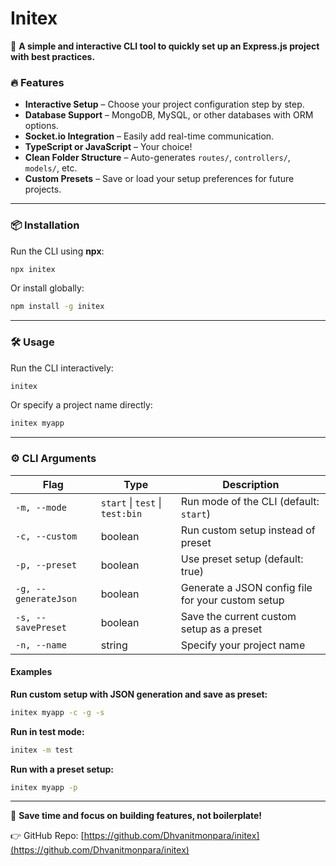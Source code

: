 # Initex

🚀 **A simple and interactive CLI tool to quickly set up an Express.js project with best practices.**

### 🔥 Features

- **Interactive Setup** – Choose your project configuration step by step.
- **Database Support** – MongoDB, MySQL, or other databases with ORM options.
- **Socket.io Integration** – Easily add real-time communication.
- **TypeScript or JavaScript** – Your choice!
- **Clean Folder Structure** – Auto-generates `routes/`, `controllers/`, `models/`, etc.
- **Custom Presets** – Save or load your setup preferences for future projects.

---

### 📦 Installation

Run the CLI using **npx**:

```bash
npx initex
```

Or install globally:

```bash
npm install -g initex
```

---

### 🛠 Usage

Run the CLI interactively:

```bash
initex
```

Or specify a project name directly:

```bash
initex myapp
```

---

### ⚙️ CLI Arguments

| Flag                 | Type                            | Description                                       |
| -------------------- | ------------------------------- | ------------------------------------------------- |
| `-m, --mode`         | `start` \| `test` \| `test:bin` | Run mode of the CLI (default: `start`)            |
| `-c, --custom`       | boolean                         | Run custom setup instead of preset                |
| `-p, --preset`       | boolean                         | Use preset setup (default: true)                  |
| `-g, --generateJson` | boolean                         | Generate a JSON config file for your custom setup |
| `-s, --savePreset`   | boolean                         | Save the current custom setup as a preset         |
| `-n, --name`         | string                          | Specify your project name                         |

#### Examples

**Run custom setup with JSON generation and save as preset:**

```bash
initex myapp -c -g -s
```

**Run in test mode:**

```bash
initex -m test
```

**Run with a preset setup:**

```bash
initex myapp -p
```

---

🎯 **Save time and focus on building features, not boilerplate!**

👉 GitHub Repo: [https://github.com/Dhvanitmonpara/initex](https://github.com/Dhvanitmonpara/initex)
